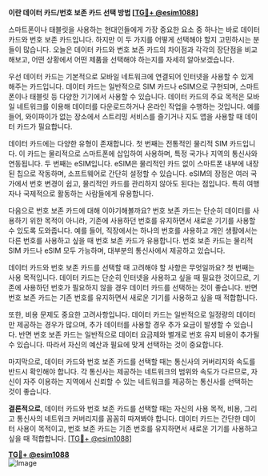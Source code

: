 **이란 데이터 카드/번호 보존 카드 선택 방법 [[TG💪+ @esim1088](https://t.me/s/esim1088)]**

스마트폰이나 태블릿을 사용하는 현대인들에게 가장 중요한 요소 중 하나는 바로 데이터 카드와 번호 보존 카드입니다. 하지만 이 두 가지를 어떻게 선택해야 할지 고민하시는 분들이 많습니다. 오늘은 데이터 카드와 번호 보존 카드의 차이점과 각각의 장단점을 비교해보고, 어떤 상황에서 어떤 제품을 선택해야 하는지를 자세히 알아보겠습니다.

우선 데이터 카드는 기본적으로 모바일 네트워크에 연결되어 인터넷을 사용할 수 있게 해주는 카드입니다. 데이터 카드는 일반적으로 SIM 카드나 eSIM으로 구현되며, 스마트폰이나 태블릿 등 다양한 기기에서 사용할 수 있습니다. 데이터 카드의 주요 목적은 모바일 네트워크를 이용해 데이터를 다운로드하거나 온라인 작업을 수행하는 것입니다. 예를 들어, 와이파이가 없는 장소에서 스트리밍 서비스를 즐기거나 지도 앱을 사용할 때 데이터 카드가 필요합니다.

데이터 카드에는 다양한 유형이 존재합니다. 첫 번째는 전통적인 물리적 SIM 카드입니다. 이 카드는 물리적으로 스마트폰에 삽입하여 사용하며, 특정 국가나 지역의 통신사와 연동됩니다. 두 번째는 eSIM입니다. eSIM은 물리적인 카드 없이 스마트폰 내부에 내장된 칩으로 작동하며, 소프트웨어로 간단히 설정할 수 있습니다. eSIM의 장점은 여러 국가에서 번호 변경이 쉽고, 물리적인 카드를 관리하지 않아도 된다는 점입니다. 특히 여행자나 국제적으로 활동하는 사람들에게 유용합니다.

다음으로 번호 보존 카드에 대해 이야기해볼까요? 번호 보존 카드는 단순히 데이터를 사용하기 위한 목적이 아니라, 기존에 사용하던 번호를 유지하면서 새로운 기기를 사용할 수 있도록 도와줍니다. 예를 들어, 직장에서는 하나의 번호를 사용하고 개인 생활에서는 다른 번호를 사용하고 싶을 때 번호 보존 카드가 유용합니다. 번호 보존 카드는 물리적 SIM 카드나 eSIM 모두 가능하며, 대부분의 통신사에서 제공하고 있습니다.

데이터 카드와 번호 보존 카드를 선택할 때 고려해야 할 사항은 무엇일까요? 첫 번째는 사용 목적입니다. 데이터 카드는 단순히 인터넷을 사용하고 싶을 때 필요한 것이므로, 기존에 사용하던 번호가 필요하지 않을 경우 데이터 카드를 선택하는 것이 좋습니다. 반면 번호 보존 카드는 기존 번호를 유지하면서 새로운 기기를 사용하고 싶을 때 적합합니다.

또한, 비용 문제도 중요한 고려사항입니다. 데이터 카드는 일반적으로 일정량의 데이터만 제공하는 경우가 많으며, 추가 데이터를 사용할 경우 추가 요금이 발생할 수 있습니다. 반면 번호 보존 카드는 일반적으로 데이터 요금제와 별개로 번호 유지 비용이 추가될 수 있습니다. 따라서 자신의 예산과 필요에 맞게 선택하는 것이 중요합니다.

마지막으로, 데이터 카드와 번호 보존 카드를 선택할 때는 통신사의 커버리지와 속도를 반드시 확인해야 합니다. 각 통신사는 제공하는 네트워크의 범위와 속도가 다르므로, 자신이 자주 이용하는 지역에서 신뢰할 수 있는 네트워크를 제공하는 통신사를 선택하는 것이 좋습니다.

**결론적으로**, 데이터 카드와 번호 보존 카드를 선택할 때는 자신의 사용 목적, 비용, 그리고 통신사의 네트워크 커버리지를 꼼꼼히 따져봐야 합니다. 데이터 카드는 간단한 데이터 사용이 목적이고, 번호 보존 카드는 기존 번호를 유지하면서 새로운 기기를 사용하고 싶을 때 적합합니다. [[TG💪+ @esim1088](https://t.me/s/esim1088)]

**[TG💪+ @esim1088](https://t.me/s/esim1088)**  
![Image](https://i.postimg.cc/Y0z9fWf4/image.png)